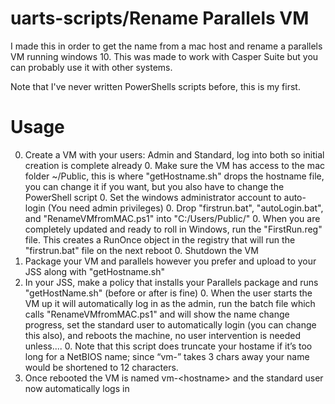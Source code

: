 # uarts-scripts/Rename Parallels VM

I made this in order to get the name from a mac host and rename a parallels VM running windows 10. This was made to work with Casper Suite but you can probably use it with other systems.

Note that I've never written PowerShells scripts before, this is my first.

# Usage

0. Create a VM with your users: Admin and Standard, log into both so initial creation is complete already
	0. Make sure the VM has access to the mac folder ~/Public, this is where "getHostname.sh" drops the hostname file, you can change it if you want, but you also have to change the PowerShell script
	0. Set the windows administrator account to auto-login (You need admin privileges)
	0. Drop "firstrun.bat", "autoLogin.bat", and "RenameVMfromMAC.ps1" into "C:/Users/Public/"
	0. When you are completely updated and ready to roll in Windows, run the "FirstRun.reg" file.  This creates a RunOnce object in the registry that will run the "firstrun.bat" file on the next reboot
	0. Shutdown the VM
0. Package your VM and parallels however you prefer and upload to your JSS along with "getHostname.sh"
0. In your JSS, make a policy that installs your Parallels package and runs "getHostName.sh" (before or after is fine)
	0. When the user starts the VM up it will automatically log in as the admin, run the batch file which calls "RenameVMfromMAC.ps1" and will show the name change progress, set the standard user to automatically login (you can change this also), and reboots the machine, no user intervention is needed unless.... 
		0. Note that this script does truncate your hostame if it’s too long for a NetBIOS name; since “vm-” takes 3 chars away your name would be shortened to 12 characters.
0. Once rebooted the VM is named vm-\<hostname\> and the standard user now automatically logs in
